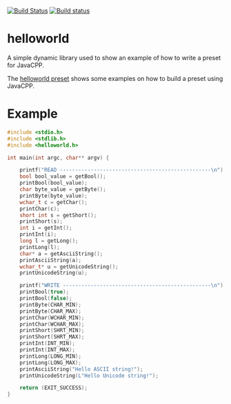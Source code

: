 [![Build Status](https://travis-ci.org/bytedeco/helloworld.svg?branch=master)](https://travis-ci.org/bytedeco/helloworld) 
[![Build status](https://ci.appveyor.com/api/projects/status/n7lrq75br6wd68mq?svg=true)](https://ci.appveyor.com/project/matteodg/helloworld)


# helloworld

A simple dynamic library used to show an example of how to write a preset for JavaCPP.

The [helloworld preset](https://github.com/bytedeco/javacpp-presets/tree/helloworld) shows some examples on how to build a preset using JavaCPP.

# Example
```c
#include <stdio.h>
#include <stdlib.h>
#include <helloworld.h>

int main(int argc, char** argv) {

    printf("READ -------------------------------------------------\n");
    bool bool_value = getBool();
    printBool(bool_value);
    char byte_value = getByte();
    printByte(byte_value);
    wchar_t c = getChar();
    printChar(c);
    short int s = getShort();
    printShort(s);
    int i = getInt();
    printInt(i);
    long l = getLong();
    printLong(l);
    char* a = getAsciiString();
    printAsciiString(a);
    wchar_t* u = getUnicodeString();
    printUnicodeString(u);

    printf("WRITE ------------------------------------------------\n");
    printBool(true);
    printBool(false);
    printByte(CHAR_MIN);
    printByte(CHAR_MAX);
    printChar(WCHAR_MIN);
    printChar(WCHAR_MAX);
    printShort(SHRT_MIN);
    printShort(SHRT_MAX);
    printInt(INT_MIN);
    printInt(INT_MAX);
    printLong(LONG_MIN);
    printLong(LONG_MAX);
    printAsciiString("Hello ASCII string!");
    printUnicodeString(L"Hello Unicode string!");

    return (EXIT_SUCCESS);
}
```

